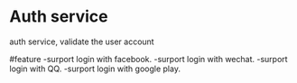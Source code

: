 # Auth service 
auth service, validate the user account

#feature
-surport login with facebook.
-surport login with wechat.
-surport login with QQ.
-surport login with google play.
